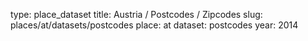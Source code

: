 type: place_dataset
title: Austria / Postcodes / Zipcodes
slug: places/at/datasets/postcodes
place: at
dataset: postcodes
year: 2014
